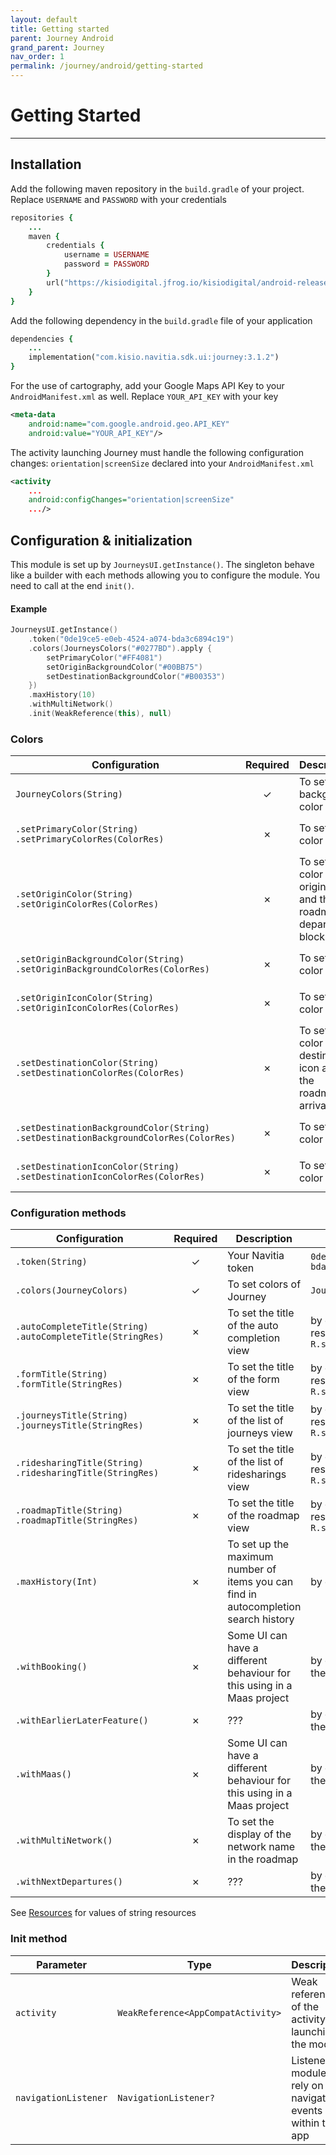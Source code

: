 ```yaml
---
layout: default
title: Getting started
parent: Journey Android
grand_parent: Journey
nav_order: 1
permalink: /journey/android/getting-started
---
```


# Getting Started

---

## Installation
Add the following maven repository in the `build.gradle` of your project. Replace `USERNAME` and `PASSWORD` with your credentials
```ruby
repositories {
    ...
    maven {
        credentials {
            username = USERNAME
            password = PASSWORD
        }
        url("https://kisiodigital.jfrog.io/kisiodigital/android-release")
    }
}
```
 
Add the following dependency in the `build.gradle` file of your application
```ruby
dependencies {
    ...
    implementation("com.kisio.navitia.sdk.ui:journey:3.1.2")
}
```

For the use of cartography, add your Google Maps API Key to your `AndroidManifest.xml` as well. Replace `YOUR_API_KEY` with your key
```xml
<meta-data
    android:name="com.google.android.geo.API_KEY"
    android:value="YOUR_API_KEY"/>
```

The activity launching Journey must handle the following configuration changes: `orientation|screenSize` declared into your `AndroidManifest.xml`
```xml
<activity
    ...
    android:configChanges="orientation|screenSize"
    .../>
```

## Configuration & initialization
This module is set up by `JourneysUI.getInstance()`. The singleton behave like a builder with each methods allowing you to configure the module. You need to call at the end `init()`.

#### Example
```kotlin
JourneysUI.getInstance()
    .token("0de19ce5-e0eb-4524-a074-bda3c6894c19")
    .colors(JourneysColors("#0277BD").apply {
        setPrimaryColor("#FF4081")
        setOriginBackgroundColor("#00BB75")
        setDestinationBackgroundColor("#B00353")
    })
    .maxHistory(10)
    .withMultiNetwork()
    .init(WeakReference(this), null)
```

### Colors
<div markdown="1">

| Configuration | Required | Description | Example |
| --- |:---:| --- | --- |
| `JourneyColors(String)` | ✓ | To set the background color | by default `??` |
| `.setPrimaryColor(String)`<br>`.setPrimaryColorRes(ColorRes)` | ✗ | To set the color of ?? | by default `??` |
| `.setOriginColor(String)`<br>`.setOriginColorRes(ColorRes)`  | ✗ | To set the color of the origin icon and the roadmap departure block | by default `??` |
| `.setOriginBackgroundColor(String)`<br>`.setOriginBackgroundColorRes(ColorRes)`  | ✗ | To set the color of ?? | by default `??` |
| `.setOriginIconColor(String)`<br>`.setOriginIconColorRes(ColorRes)`  | ✗ | To set the color of ?? | by default `??` |
| `.setDestinationColor(String)`<br>`.setDestinationColorRes(ColorRes)` | ✗ | To set the color of the destination icon and the roadmap arrival bloc  | by default `??` |
| `.setDestinationBackgroundColor(String)`<br>`.setDestinationBackgroundColorRes(ColorRes)`  | ✗ | To set the color of ?? | by default `??` |
| `.setDestinationIconColor(String)`<br>`.setDestinationIconColorRes(ColorRes)`  | ✗ | To set the color of ?? | by default `??` |

</div>

### Configuration methods
<div markdown="1">

| Configuration | Required | Description | Example |
| --- |:---:| --- | --- |
| `.token(String)` | ✓ | Your Navitia token | `0de19ce5-e0eb-4524-a074-bda3c6894c19` |
| `.colors(JourneyColors)` | ✓ | To set colors of Journey  | `JourneyColors(#0277BD)` |
| `.autoCompleteTitle(String)`<br>`.autoCompleteTitle(StringRes)` | ✗ | To set the title of the auto completion view | by default the localized ressource `R.string.journeys` |
| `.formTitle(String)`<br>`.formTitle(StringRes)` | ✗ | To set the title of the form view | by default the localized ressource `R.string.journeys` |
| `.journeysTitle(String)`<br>`.journeysTitle(StringRes)` | ✗ | To set the title of the list of journeys view | by default the localized ressource `R.string.journeys` |
| `.ridesharingTitle(String)`<br>`.ridesharingTitle(StringRes)` | ✗ | To set the title of the list of ridesharings view | by default the localized ressource `R.string.ridesharing_noun` |
| `.roadmapTitle(String)`<br>`.roadmapTitle(StringRes)` | ✗ | To set the title of the roadmap view | by default the localized ressource `R.string.roadmap` |
| `.maxHistory(Int)` | ✗ | To set up the maximum number of items you can find in autocompletion search history | by default `10` |
| `.withBooking()` | ✗ | Some UI can have a different behaviour for this using in a Maas project | by default `false`. Calling the method put it to `true` |
| `.withEarlierLaterFeature()` | ✗ | ??? | by default `false`. Calling the method put it to `true` |
| `.withMaas()` | ✗ | Some UI can have a different behaviour for this using in a Maas project | by default `false`. Calling the method put it to `true` |
| `.withMultiNetwork()` | ✗ | To set the display of the network name in the roadmap  | by default `false`. Calling the method put it to `true` |
| `.withNextDepartures()` | ✗ | ??? | by default `false`. Calling the method put it to `true` |

</div>

See [Resources](/navitia_sdk_docs/journey/android/resources) for values of string resources

### Init method
<div markdown="1">

| Parameter | Type | Description | Example |
| --- | --- | --- | --- |
| `activity` | `WeakReference<AppCompatActivity>` | Weak reference of the activity launching the module | Assuming `this` is an AppCompatActivity<br>`WeakReference(this)` |
| `navigationListener` | `NavigationListener?` | Listener the module can rely on for navigation events within the app | `null` |

</div>
